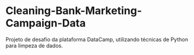 # Cleaning-Bank-Marketing-Campaign-Data
Projeto de desafio da plataforma DataCamp, utilizando técnicas de Python para limpeza de dados.
